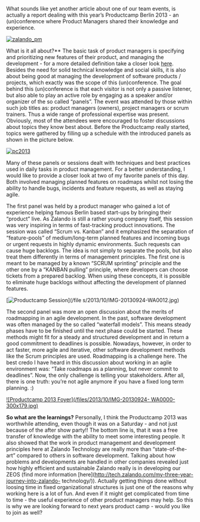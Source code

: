 <!--
.. title: How product managers do their camping - Productcamp 2013
.. slug: productcamp-2013
.. date: 2013-10-17 17:37:48
.. tags: Development,de_DE,Events,Logistics,Product management,Scrum,Zalando
.. author: ToDo
-->
What sounds like yet another article about one of our team events, is actually a report dealing with this year’s
Productcamp Berlin 2013 - an (un)conference where Product Managers shared their knowledge and experience.

<!-- TEASER_END -->

[![zalando_pm](/files/2013/10/IMG-20130924-WA0004-300x179.jpg)](/files/2013/10/IMG-20130924-WA0004.jpg)

What is it all about?** The basic task of product managers is specifying and prioritizing new features of their product,
and managing the development - for a more detailed definition take a closer look [here](http://tech.zalando.com/team/).
Besides the need for solid technical knowledge and social skills, it is also about being good at managing the development
of software products / projects, which exactly was the scope of this (un)conference.  The goal behind this (un)conference
is that each visitor is not only a passive listener, but also able to play an active role by engaging as a speaker and/or
organizer of the so called “panels”. The event was attended by those within such job titles as: product managers (owners),
project managers or scrum trainers. Thus a wide range of professional expertise was present. Obviously, most of the
attendees were encouraged to foster discussions about topics they know best about. Before the Productcamp really started,
topics were gathered by filling up a schedule with the introduced panels as shown in the picture below.

[![pc2013](/files/2013/10/IMG-20130924-WA0005-300x179.jpg)](/files/2013/10/IMG-20130924-WA0005.jpg)

Many of these panels or sessions dealt with techniques and best practices used in daily tasks in product management.
For a better understanding, I would like to provide a closer look at two of my favorite panels of this day.
Both involved managing planned features on roadmaps whilst not losing the ability to handle bugs, incidents and
feature requests, as well as staying agile.

The first panel was held by a product manager who gained a lot of experience
helping famous Berlin based start-ups by bringing their “product” live. As
Zalando is still a rather young company itself, this session was very
inspiring in terms of fast-tracking product innovations. The session was
called “Scrum vs. Kanban” and it emphasized the separation of “feature-pools”
of medium/long-term planned features and incoming bugs or urgent requests in
highly dynamic environments. Such requests can cause huge backlogs. The idea
is not simply to separate the pools, but also treat them differently in terms
of management principles. The first one is meant to be managed by a known
“SCRUM sprinting” principle and the other one by a “KANBAN pulling” principle,
where developers can choose tickets from a prepared backlog. When using these
concepts, it is possible to eliminate huge backlogs without affecting the
development of planned features.

[![Productcamp Session](/files/2013/10/IMG-20130924-WA0012-300x179.jpg)](/file
s/2013/10/IMG-20130924-WA0012.jpg)

The second panel was more an open
discussion about the merits of roadmapping in an agile development. In the
past, software development was often managed by the so called “waterfall
models”. This means steady phases have to be finished until the next phase
could be started. These methods might fit for a steady and structured
development and in return a good commitment to deadlines is possible.
Nowadays, however, in order to act faster, more agile and iterative, other
software development methods like the Scrum principles are used. Roadmapping
is a challenge here. The best credo I have heard in this discussion about
working in an agile environment was: “Take roadmaps as a planning, but never
commit to deadlines”. Now, the only challenge is telling your stakeholders.
After all, there is one truth: you’re not agile anymore if you have a fixed
long term planning. :)

[![Productcamp 2013 Foyer](/files/2013/10/IMG-20130924-
WA0000-300x179.jpg)](/files/2013/10/IMG-20130924-WA0000.jpg)

**So what are the learnings?**
Personally, I think the Productcamp 2013 was worthwhile
attending, even though it was on a Saturday - and not just because of the
after show party!! The bottom line is, that it was a free transfer of
knowledge with the ability to meet some interesting people. It also showed
that the work in product management and development principles here at Zalando
Technology are really more than “state-of-the-art” compared to others in
software development. Talking about how problems and developments are handled
in other companies revealed just how highly efficient and sustainable Zalando
really is in developing our ZEOS (find more information
[here](http://tech.zalando.com/my-three-year-journey-into-zalando-
technology/)). Actually getting things done without loosing time in fixed
organizational structures is just one of the reasons why working here is a lot
of fun. And even if it might get complicated from time to time - the useful
experience of other product managers may help. So this is why we are looking
forward to next years product camp - would you like to join as well?

